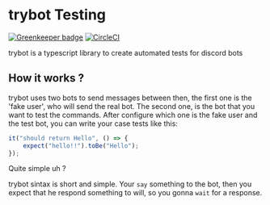 # trybot Testing

[![Greenkeeper badge](https://badges.greenkeeper.io/lucasgmagalhaes/trybot.svg)](https://greenkeeper.io/)
[![CircleCI](https://circleci.com/gh/lucasgmagalhaes/trybot.svg?style=shield)](https://circleci.com/gh/lucasgmagalhaes/trybot)

trybot is a typescript library to create automated tests for discord bots

## How it works ?

trybot uses two bots to send messages between then, the first one is the 'fake user', who will send the real bot.
The second one, is the bot that you want to test the commands. After configure which one is the fake user and the test bot,
you can write your case tests like this:

```ts
it("should return Hello", () => {
    expect("hello!!").toBe("Hello");
});

```

Quite simple uh ?

trybot sintax is short and simple. Your `say` something to the bot, then you expect that he respond something to will,
so you gonna `wait` for a response.
